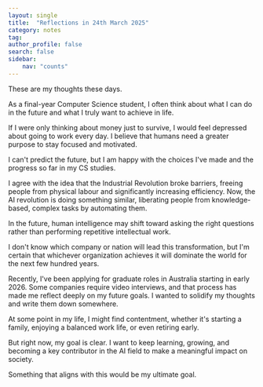 ```yaml
---
layout: single
title:  "Reflections in 24th March 2025"
category: notes
tag: 
author_profile: false
search: false
sidebar:
    nav: "counts"
---
```


These are my thoughts these days.

As a final-year Computer Science student, I often think about what I can do in the future and what I truly want to achieve in life.

If I were only thinking about money just to survive, I would feel depressed about going to work every day. I believe that humans need a greater purpose to stay focused and motivated.

I can't predict the future, but I am happy with the choices I've made and the progress so far in my CS studies.

I agree with the idea that the Industrial Revolution broke barriers, freeing people from physical labour and significantly increasing efficiency. Now, the AI revolution is doing something similar, liberating people from knowledge-based, complex tasks by automating them.

In the future, human intelligence may shift toward asking the right questions rather than performing repetitive intellectual work.

I don't know which company or nation will lead this transformation, but I'm certain that whichever organization achieves it will dominate the world for the next few hundred years.

Recently, I've been applying for graduate roles in Australia starting in early 2026. Some companies require video interviews, and that process has made me reflect deeply on my future goals. I wanted to solidify my thoughts and write them down somewhere.

At some point in my life, I might find contentment, whether it's starting a family, enjoying a balanced work life, or even retiring early.

But right now, my goal is clear.
I want to keep learning, growing, and becoming a key contributor in the AI field to make a meaningful impact on society.

Something that aligns with this would be my ultimate goal.

